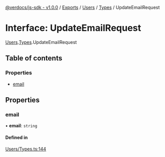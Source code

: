 [@verdocs/js-sdk - v1.0.0](../README.md) / [Exports](../modules.md) / [Users](../modules/Users.md) / [Types](../modules/Users.Types.md) / UpdateEmailRequest

# Interface: UpdateEmailRequest

[Users](../modules/Users.md).[Types](../modules/Users.Types.md).UpdateEmailRequest

## Table of contents

### Properties

- [email](Users.Types.UpdateEmailRequest.md#email)

## Properties

### email

• **email**: `string`

#### Defined in

[Users/Types.ts:144](https://github.com/Verdocs/js-sdk/blob/main/src/Users/Types.ts#L144)
